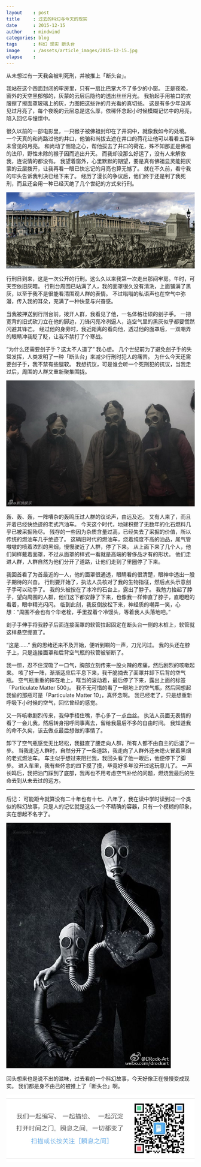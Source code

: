 ```yaml
---
layout    : post
title     : 过去的科幻与今天的现实
date      : 2015-12-15
author    : mindwind
categories: blog
tags      : 科幻 现实 断头台
image     : /assets/article_images/2015-12-15.jpg
elapse    :
---
```



从未想过有一天我会被判死刑，并被推上「断头台」。


我站在这个四面封闭的牢房里，只有一扇比巴掌大不了多少的小窗。 正是夜晚，窗外的天空黑郁郁的，灰蒙的云层后隐约的透出丝丝月光。 我抬起手用袖口的衣服擦了擦面罩玻璃上的灰，力图把这些许的月光看的真切些。 这是有多少年没再见过月亮了，每个夜晚的云层总是这么厚，依稀怀念起小时候模糊记忆中的月亮，陷入回忆与憧憬中。


很久以前的一部电影里，一只猴子被佛祖封印在了井洞中，就像我如今的处境。 一个天真的和尚路过他的井口，他骗和尚拔去遮在井口的荷花让他可以看看五百年未曾见的月亮。 和尚动了恻隐之心，帮他拔去了井口的荷花，殊不知那正是佛祖的法印，野性未除的猴子因而逃出升天。 而我却没那么好运了，没有人来解救我，连说情的都没有。 我望着窗外，心里默默的期望，要是真有佛祖显灵能把灰蒙的云层拨开，让我再看一眼已快忘记的月亮也算无憾了。 就在不久前，看守我的牢头告诉我判决已经下来了。 经历了漫长的争议后，他们终于还是判了我死刑，而且还会用一种已经灭绝了几个世纪的方式来行刑。

![](/assets/article_images/2015-12-15-3.jpg)

行刑日到来，这是一次公开的行刑。这么久以来我第一次走出那间牢房。午时，可天空依旧灰暗。 行刑台周围已站满了人，我的面罩很久没有清洗，上面铺满了黑灰，以至于我不是很能看清围观人群的表情。 不过嗡嗡的私语声也在空气中弥漫，传入我的耳朵，充满了一种快意与兴奋感。


当我被押送到行刑台前，拨开人群，我看见了他，一名体格壮硕的刽子手。 一把宽背的旧式砍刀立在他的脚边，刀锋闪亮冷冽逼人，连空气里的黑灰似乎都要慌然闪避其锋芒。 经过他的身旁时，我近距离的看向他，透过他的面罩后，一双嘲弄的眼睛冲我眨了眨，让我不禁打了个寒战。


“为什么还需要刽子手？这太不人道了” 我心想。 几个世纪前为了避免刽子手的失常发挥，人类发明了一种「断头台」来减少行刑时犯人的痛苦。 为什么今天还需要刽子手，我不禁有些腿软。 我想抗议，可是谁会听一个死刑犯的抗议，当我走过后，周围的人群又重新聚集围拢。

![](/assets/article_images/2015-12-15-1.jpg)

轰、轰、轰，一阵嘈杂的轰鸣压过人群的议论声，由远及近。 又有人来了，而且开着已经快绝迹的老式汽油车。 今天这个时代，地球积攒了无数年的化石燃料几乎已被采掘殆尽。 残存的一些因为杂质含量过高，已经失去了采掘的价值，所以传统的燃油车几乎绝迹了。 这辆旧时代的燃油车，烧着纯度不高的油品，尾气管嗷嗷的喷着浓烈的黑烟，慢慢驶近了人群，停了下来。 从上面下来了几个人，他们同样戴着面罩，不过从面罩的样式一看就是高端的奢侈品才有的形状。 他们走进人群，人群自然为他们分开了道路，让他们走到了里圈停了下来。


我回首看了为首最近的一人，他的面罩很通透，眼睛看的很清楚，眼神中透出一股子期待的兴奋。 行刑要开始了，执法人员核对了我的生物指征，然后点头示意刽子手可以动手了。 我的头被按在了冰冷的石台上，露出了脖子。 我勉力抬起了脖子，望向周围的人群，他们这下都安静了下来，也像我一样伸直了脖子，直瞪瞪的看着，眼中精光闪闪。 临到此刻，我反倒放松下来，神经质的嘲弄一笑，心想：“周围不会也有个华老栓，手里捏着个冷馒头，等着我人头落地吧。”


刽子手伸手将我脖子后面连接面罩的软管拉起固定在断头台一侧的木桩上，软管就这样悬空绷直了。


“这是......” 我的思绪还来不及开始，便听到唰的一声，刀光闪过。 我的头还在脖子上，只是连接面罩和后背空气瓶的软管被斩断了。


我一惊，忍不住深吸了一口气，胸部立刻传来一股火辣的疼痛，然后剧烈的咳嗽起来。 咳了好一阵，渐渐适应后平息下来，我干脆摘去了面罩并卸下后背的空气瓶。 空气瓶重重的摔在地上，哐当的滚动着，最后停了下来，露出上面的标签「Particulate Matter 500」。 我不无可惜的看了一眼地上的空气瓶，然后回想起我偷的那瓶可是「Particulate Matter 10」，真怀念啊。 我已经老了，只是想重新呼吸下小时候的空气，回忆曾经的感觉。


又一阵咳嗽剧烈传来，我伸手捂住嘴，手心多了一点血丝。 执法人员面无表情的看了一会儿我，然后转身招呼同事离去，留给我最后不多的自由时间。 我知道我的命不久矣，该去做点最后想做的事情了。


卸下了空气瓶感觉无比轻松，我挺直了腰走向人群，所有人都不由自主的后退了一步。 当我走近人群时，自然分开了一条道路，我走向了人群外还未熄火冒着黑烟的老式燃油车。 车主似乎想过来阻拦我，我回头看了他一眼后，他便停下了脚步。 进入车里，我有些怀念的四下摸了摸，毕竟好多年没开过这玩意儿了。 一声长鸣后，我把油门踩到了底部，我再也不用考虑空气补给的问题，燃烧我最后的生命去到从未去过的远方。


-----

后记：
可能距今就算没有二十年也有十七、八年了，我在读中学时读到过一个类似的科幻故事，只是人的记忆就是这么一个不精确的容器，只有一个模糊的印象，实在想起不名字了。

![](/assets/article_images/2015-12-15-2.jpg)

回头想来也是说不出的滋味，过去看的一个科幻故事，今天好像正在慢慢变成现实。 我们都是身不由己的被推上了「断头台」啊。


![](/assets/images/qrcode_tail.jpg)
